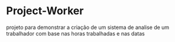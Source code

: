 # Project-Worker
 projeto para demonstrar a criação de um sistema de analise de um trabalhador com base nas horas trabalhadas e nas datas
